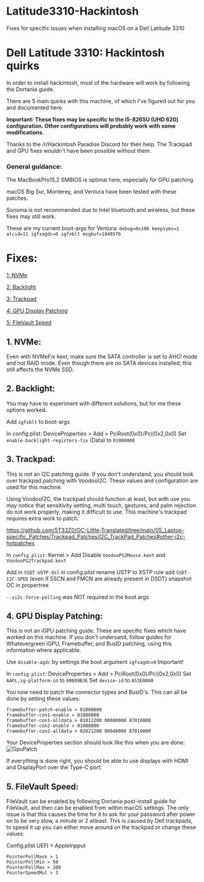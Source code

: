 # Latitude3310-Hackintosh
Fixes for specific issues when installing macOS on a Dell Latitude 3310

# Dell Latitude 3310: Hackintosh quirks

In order to install hackintosh, most of the hardware will work by 
following the Dortania guide.

There are 5 main quirks with this machine, of which I've figured out for 
you and documented here.

**Important: These fixes may be specific to the i5-8265U (UHD 620) configuration. Other configurations will probably work with some modifications.**

Thanks to the /r/Hackintosh Paradise Discord for their help. The Trackpad 
and GPU fixes wouldn't have been
possible without them.

### General guidance:

The MacBookPro15,2 SMBIOS is optimal here, especially for GPU patching.

macOS Big Sur, Monterey, and Ventura have been tested with these patches. 

Sonoma is not recommended due to Intel bluetooth and wireless, but these fixes may
still work.

These are my current boot-args for Ventura:
``debug=0x100 keepsyms=1 alcid=11
 igfxagdc=0 igfxblt msgbuf=1048576
``

# Fixes:

 [1: NVMe](https://github.com/silvercreeper356/Latitude3310-Hackintosh#1-nvme)
 
 [2: Backlight](https://github.com/silvercreeper356/Latitude3310-Hackintosh#2-backlight)
 
 [3: Trackpad](https://github.com/silvercreeper356/Latitude3310-Hackintosh#3-trackpad)
 
 [4: GPU Display Patching](https://github.com/silvercreeper356/Latitude3310-Hackintosh#4-gpu-display-patching)
 
 [5: FileVault Speed](https://github.com/silvercreeper356/Latitude3310-Hackintosh#5-filevault-speed)

## 1. NVMe:
Even with NVMeFix kext, make sure the SATA controller is set to AHCI mode 
and not RAID mode. Even though there
are no SATA devices installed, this still affects the NVMe SSD.

## 2. Backlight:
You may have to experiment with different solutions, but for me these 
options worked.

Add `igfxblt` to boot-args

In config.plist:
DeviceProperties > Add > PciRoot(0x0)/Pci(0x2,0x0)
Set `enable-backlight-registers-fix` (Data) to `01000000`

## 3. Trackpad:
This is not an I2C patching guide. If you don't understand, you should 
look over trackpad patching with VoodooI2C. These values and
configuration are used for this machine.

Using VoodooI2C, the trackpad should function at least, but with use you 
may notice that sensitivity setting,
multi touch, gestures, and palm rejection do not work properly, making it 
difficult to use. This machine's
trackpad requires extra work to patch.

https://github.com/5T33Z0/OC-Little-Translated/tree/main/05_Laptop-specific_Patches/Trackpad_Patches/I2C_TrackPad_Patches#other-i2c-hotpatches

In `config.plist`:
Kernel > Add
Disable `VoodooPS2Mouse.kext` and `VoodooPS2Trackpad.kext`

Add in `SSDT-USTP.dsl`
in config.plist rename USTP to XSTP rule
add `SSDT-I2C-SPED` (even if SSCN and FMCN are already present in DSDT)
snapshot OC in propertree

`--vi2c-force-polling` was NOT required in the boot args

## 4. GPU Display Patching:
This is not an iGPU patching guide. These are specific fixes which have 
worked on this machine.
If you don't undersand, follow guides for Whatevergreen iGPU, Framebuffer, 
and BusID patching, using this information where applicable.


Use `disable-agdc` by settings the boot argument `igfxagdc=0`
Important!

In `config.plist`:
DeviceProperties > Add > PciRoot(0x0)/Pci(0x2,0x0)
Set `AAPL,ig-platform-id` to `00009B3E`
Set `device-id` to `A53E0000`

You now need to patch the connector types and BusID's. This can all be 
done by setting these values:
```
framebuffer-patch-enable > 01000000
framebuffer-con1-enable > 01000000
framebuffer-con1-alldata > 01011200 00080000 87010000
framebuffer-con2-enable > 01000000
framebuffer-con2-alldata > 02021200 00040000 87010000
```

Your DeviceProperties section should look like this when you are done:
![GpuPatch](https://github.com/silvercreeper356/Latitude3310-Hackintosh/assets/76752846/62a41fd8-1b5d-4093-9514-49d53c081016)


If everything is done right, you should be able to use displays with HDMI and DisplayPort over the Type-C port.


## 5. FileVault Speed:
FileVault can be enabled by following Dortania post-install guide for 
FileVault, and then can be enabled from within
macOS settings. The only issue is that this causes the time for it to ask 
for your password after power on
to be very slow, a minute or 2 atleast.
This is caused by Dell trackpads, to speed it up you can either move 
around on the trackpad or change these values:

Config.plist UEFI > AppleInpput
```
PointerPollMask > 1
PointerPollMin > 50
PointerPollMax > 100
PointerSpeedMul > 3
```

